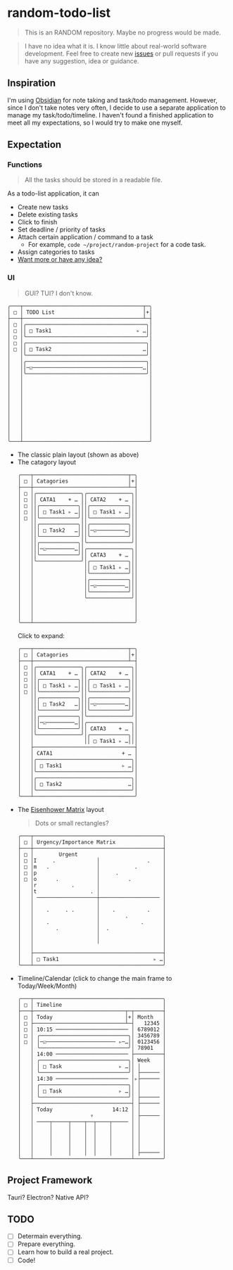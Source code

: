 # random-todo-list

> This is an RANDOM repository. Maybe no progress would be made.

> I have no idea what it is. I know little about real-world software development. Feel free to create new [issues](https://github.com/Fr4nk1in-USTC/random-todo-list/issues/new) or pull requests if you have any suggestion, idea or guidance.

## Inspiration

I'm using [Obsidian](https://obsidian.md/) for note taking and task/todo management. However, since I don't take notes very often, I decide to use a separate application to manage my task/todo/timeline. I haven't found a finished application to meet all my expectations, so I would try to make one myself.

## Expectation

### Functions

> All the tasks should be stored in a readable file.

As a todo-list application, it can

- Create new tasks
- Delete existing tasks
- Click to finish
- Set deadline / priority of tasks
- Attach certain application / command to a task
  - For example, `code ~/project/random-project` for a code task.
- Assign categories to tasks
- [Want more or have any idea?](https://github.com/Fr4nk1in-USTC/random-todo-list/issues/new)

### UI

> GUI? TUI? I don't know.

```plaintext
╭───┬──────────────────────────────────────┬─╮
│ □ │ TODO List                            │+│
├───┼──────────────────────────────────────┴─┤
│ □ │╭──────────────────────────────────────╮│
│ □ ││ □ Task1                           ▹ …││
│ □ │╰──────────────────────────────────────╯│
│ □ │╭──────────────────────────────────────╮│
│ □ ││ □ Task2                             …││
│   │╰──────────────────────────────────────╯│
│   │╭──────────────────────────────────────╮│
│   ││─☑───────────────────────────────────…││
│   │╰──────────────────────────────────────╯│
│   │                                        │
│   │                                        │
│   │                                        │
│   │                                        │
│   │                                        │
│   │                                        │
│   │                                        │
│   │                                        │
│   │                                        │
│   │                                        │
╰───┴────────────────────────────────────────╯
```

- The classic plain layout (shown as above)
- The catagory layout
  ```plaintext
  ╭───┬──────────────────────────────┬─╮
  │ □ │ Catagories                   │+│
  ├───┼──────────────────────────────┴─┤
  │ □ │╭──────────────╮╭──────────────╮│
  │ □ ││ CATA1    + … ││ CATA2    + … ││
  │ □ ││╭────────────╮││╭────────────╮││
  │ □ │││ □ Task1 ▹ …││││ □ Task1 ▹ …│││
  │ □ ││╰────────────╯││╰────────────╯││
  │   ││╭────────────╮││╭────────────╮││
  │   │││ □ Task2   …││││─☑─────────…│││
  │   ││╰────────────╯││╰────────────╯││
  │   ││╭────────────╮│╰──────────────╯│
  │   │││─☑─────────…││╭──────────────╮│
  │   ││╰────────────╯││ CATA3    + … ││
  │   │╰──────────────╯│╭────────────╮││
  │   │                ││ □ Task1 ▹ …│││
  │   │                │╰────────────╯││
  │   │                │╭────────────╮││
  │   │                ││─☑─────────…│││
  │   │                │╰────────────╯││
  │   │                ╰──────────────╯│
  │   │                                │
  │   │                                │
  │   │                                │
  ╰───┴────────────────────────────────╯
  ```
  Click to expand:
  ```plaintext
  ╭───┬──────────────────────────────┬─╮
  │ □ │ Catagories                   │+│
  ├───┼──────────────────────────────┴─┤
  │ □ │╭──────────────╮╭──────────────╮│
  │ □ ││ CATA1    + … ││ CATA2    + … ││
  │ □ ││╭────────────╮││╭────────────╮││
  │ □ │││ □ Task1 ▹ …││││ □ Task1 ▹ …│││
  │ □ ││╰────────────╯││╰────────────╯││
  │   ││╭────────────╮││╭────────────╮││
  │   │││ □ Task2   …││││─☑─────────…│││
  │   ││╰────────────╯││╰────────────╯││
  │   ││╭────────────╮│╰──────────────╯│
  │   │││─☑─────────…││╭──────────────╮│
  │   ││╰────────────╯││ CATA3    + … ││
  │   │╰──────────────╯│╭────────────╮││
  │   │                ││ □ Task1 ▹ …│││
  │   ├────────────────────────────────┤
  │   │ CATA1                      + … │
  │   │╭──────────────────────────────╮│
  │   ││ □ Task1                   ▹ …││
  │   │╰──────────────────────────────╯│
  │   │╭──────────────────────────────╮│
  │   ││ □ Task2                     …││
  │   │╰──────────────────────────────╯│
  ╰───┴────────────────────────────────╯
  ```
- The [Eisenhower Matrix](https://en.wikipedia.org/wiki/Time_management#The_Eisenhower_Method) layout
  > Dots or small rectangles?
  ```
  ╭───┬─────────────────────────────────────────╮
  │ □ │ Urgency/Importance Matrix               │
  ├───┼─────────────────────────────────────────┤
  │ □ │        Urgent                           │
  │ □ │I     .             │               .    │
  │ □ │m   .               │           .        │
  │ □ │p                   │     .              │
  │ □ │o      .            │         .          │
  │   │r           .       │                    │
  │   │t                 . │                    │
  │   │ ───────────────────┼─────────────────── │
  │   │                    │                    │
  │   │    .     . .       │    .          .    │
  │   │                    │        .           │
  │   │    .               │             .      │
  │   │       .            │  .                 │
  │   │                    │                    │
  │   │                    │                    │
  │   │                                         │
  │   ├─────────────────────────────────────────┤
  │   │ □ Task1                              ▹ …│
  ╰───┴─────────────────────────────────────────╯
  ```
- Timeline/Calendar (click to change the main frame to Today/Week/Month)
  ```
  ╭───┬─────────────────────────────────────────╮
  │ □ │ Timeline                                │
  ├───┼─────────────────────────────┬─┬─────────┤
  │ □ │ Today                       │+│ Month   │
  │ □ ├─────────────────────────────┴─┤   12345 │
  │ □ │ 10:15 ─────────────────────── │ 6789012 │
  │ □ │ ╭────────────────────────────╮│ 3456789 │
  │ □ │ │─☑────────────────────── ▹─…││ 0123456 │
  │   │ ╰────────────────────────────╯│ 78901   │
  │   │ 14:00 ─────────────────────── ├─────────┤
  │   │ ╭────────────────────────────╮│ Week    │
  │   │ │ □ Task                  ▹ …││ │       │
  │   │ ╰────────────────────────────╯│ ├────── │
  │   │ 14:30 ─────────────────────── │▹├────── │
  │   │ ╭────────────────────────────╮│ │       │
  │   │ │ □ Task                  ▹ …││ │       │
  │   │ ╰────────────────────────────╯│ ├────── │
  │   ├───────────────────────────────┤ ├────── │
  │   │ Today                   14:12 │ │       │
  │   │                  ▿            │ ├────── │
  │   │ ────┬─────┬────┬──┬────┬───── │ │       │
  │   │     │     │    │  │    │      │ │       │
  │   │     │     │    │  │    │      │ │       │
  │   │     │     │    │  │    │      │ │       │
  │   │     │     │    │  │    │      │ │       │
  │   │     │     │    │  │    │      │ ├────── │
  ╰───┴───────────────────────────────┴─────────╯
  ```

## Project Framework

Tauri? Electron? Native API?

## TODO

- [ ] Determain everything.
- [ ] Prepare everything.
- [ ] Learn how to build a real project.
- [ ] Code!
